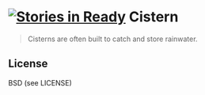 [![Stories in Ready](https://badge.waffle.io/preetamjinka/cistern.png?label=ready&title=Ready)](https://waffle.io/preetamjinka/cistern)
Cistern
===
> Cisterns are often built to catch and store rainwater.

License
---
BSD (see LICENSE)
